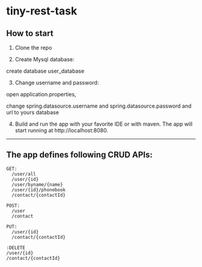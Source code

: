 # tiny-rest-task

## How to start

1. Clone the repo

2. Create Mysql database:

create database user_database

3. Change username and password:

open application.properties,

change spring.datasource.username and spring.datasource.password and url to yours database

4. Build and run the app with your favorite IDE or with maven. The app will start running at http://localhost:8080.

---
## The app defines following CRUD APIs:

```
GET: 
  /user/all
  /user/{id}
  /user/byname/{name}
  /user/{id}/phonebook
  /contact/{contactId}

POST: 
  /user
  /contact

PUT: 
  /user/{id}
  /contact/{contactId}

:DELETE 
/user/{id}
/contact/{contactId}
```
